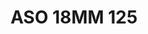 ---
title: ASO 18MM 125
date: 
draft: false

# descripcion
description : Anillo de plata 925.

materials: Plata 925

color: 

dimensions: 18mm diámetro

code: 05-23-1514

type: "Anillos"

categories: []

price: $4.190,00

price_eftvo: $3.560,00

# Images
# first image will be shown in the product page
images:
  # - image: "images/path_to_image"
  # La ubicacion de las imagenes es imagenes/Anillos/Anillos.Solo Plata/05-23-1514-aso-18mm-125
  - image: "./images/anillos/solo_plata/05-23-1514-aso-18mm-125.jpg"
---